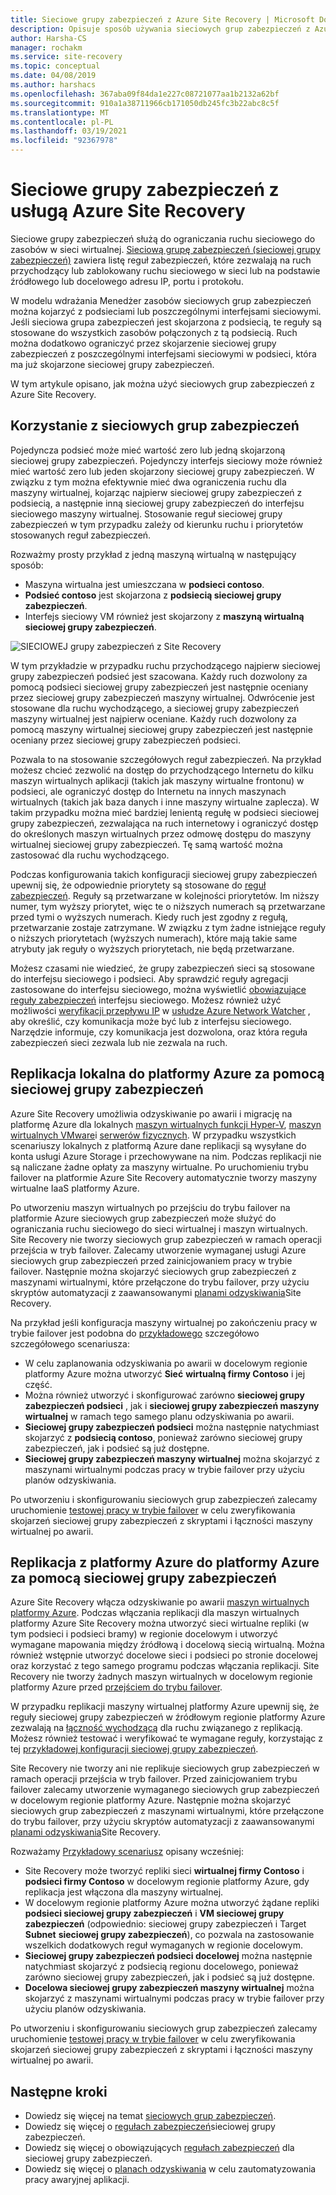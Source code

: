 ```yaml
---
title: Sieciowe grupy zabezpieczeń z Azure Site Recovery | Microsoft Docs
description: Opisuje sposób używania sieciowych grup zabezpieczeń z Azure Site Recovery na potrzeby odzyskiwania po awarii i migracji
author: Harsha-CS
manager: rochakm
ms.service: site-recovery
ms.topic: conceptual
ms.date: 04/08/2019
ms.author: harshacs
ms.openlocfilehash: 367aba09f84da1e227c08721077aa1b2132a62bf
ms.sourcegitcommit: 910a1a38711966cb171050db245fc3b22abc8c5f
ms.translationtype: MT
ms.contentlocale: pl-PL
ms.lasthandoff: 03/19/2021
ms.locfileid: "92367978"
---
```

# <a name="network-security-groups-with-azure-site-recovery"></a>Sieciowe grupy zabezpieczeń z usługą Azure Site Recovery

Sieciowe grupy zabezpieczeń służą do ograniczania ruchu sieciowego do zasobów w sieci wirtualnej. [Sieciową grupę zabezpieczeń (sieciowej grupy zabezpieczeń)](../virtual-network/network-security-groups-overview.md#network-security-groups) zawiera listę reguł zabezpieczeń, które zezwalają na ruch przychodzący lub zablokowany ruchu sieciowego w sieci lub na podstawie źródłowego lub docelowego adresu IP, portu i protokołu.

W modelu wdrażania Menedżer zasobów sieciowych grup zabezpieczeń można kojarzyć z podsieciami lub poszczególnymi interfejsami sieciowymi. Jeśli sieciowa grupa zabezpieczeń jest skojarzona z podsiecią, te reguły są stosowane do wszystkich zasobów połączonych z tą podsiecią. Ruch można dodatkowo ograniczyć przez skojarzenie sieciowej grupy zabezpieczeń z poszczególnymi interfejsami sieciowymi w podsieci, która ma już skojarzone sieciowej grupy zabezpieczeń.

W tym artykule opisano, jak można użyć sieciowych grup zabezpieczeń z Azure Site Recovery.

## <a name="using-network-security-groups"></a>Korzystanie z sieciowych grup zabezpieczeń

Pojedyncza podsieć może mieć wartość zero lub jedną skojarzoną sieciowej grupy zabezpieczeń. Pojedynczy interfejs sieciowy może również mieć wartość zero lub jeden skojarzony sieciowej grupy zabezpieczeń. W związku z tym można efektywnie mieć dwa ograniczenia ruchu dla maszyny wirtualnej, kojarząc najpierw sieciowej grupy zabezpieczeń z podsiecią, a następnie inną sieciowej grupy zabezpieczeń do interfejsu sieciowego maszyny wirtualnej. Stosowanie reguł sieciowej grupy zabezpieczeń w tym przypadku zależy od kierunku ruchu i priorytetów stosowanych reguł zabezpieczeń.

Rozważmy prosty przykład z jedną maszyną wirtualną w następujący sposób:
-    Maszyna wirtualna jest umieszczana w **podsieci contoso**.
-    **Podsieć contoso** jest skojarzona z **podsiecią sieciowej grupy zabezpieczeń**.
-    Interfejs sieciowy VM również jest skojarzony z **maszyną wirtualną sieciowej grupy zabezpieczeń**.

![SIECIOWEJ grupy zabezpieczeń z Site Recovery](./media/concepts-network-security-group-with-site-recovery/site-recovery-with-network-security-group.png)

W tym przykładzie w przypadku ruchu przychodzącego najpierw sieciowej grupy zabezpieczeń podsieć jest szacowana. Każdy ruch dozwolony za pomocą podsieci sieciowej grupy zabezpieczeń jest następnie oceniany przez sieciowej grupy zabezpieczeń maszyny wirtualnej. Odwrócenie jest stosowane dla ruchu wychodzącego, a sieciowej grupy zabezpieczeń maszyny wirtualnej jest najpierw oceniane. Każdy ruch dozwolony za pomocą maszyny wirtualnej sieciowej grupy zabezpieczeń jest następnie oceniany przez sieciowej grupy zabezpieczeń podsieci.

Pozwala to na stosowanie szczegółowych reguł zabezpieczeń. Na przykład możesz chcieć zezwolić na dostęp do przychodzącego Internetu do kilku maszyn wirtualnych aplikacji (takich jak maszyny wirtualne frontonu) w podsieci, ale ograniczyć dostęp do Internetu na innych maszynach wirtualnych (takich jak baza danych i inne maszyny wirtualne zaplecza). W takim przypadku można mieć bardziej lenientą regułę w podsieci sieciowej grupy zabezpieczeń, zezwalająca na ruch internetowy i ograniczyć dostęp do określonych maszyn wirtualnych przez odmowę dostępu do maszyny wirtualnej sieciowej grupy zabezpieczeń. Tę samą wartość można zastosować dla ruchu wychodzącego.

Podczas konfigurowania takich konfiguracji sieciowej grupy zabezpieczeń upewnij się, że odpowiednie priorytety są stosowane do [reguł zabezpieczeń](../virtual-network/network-security-groups-overview.md#security-rules). Reguły są przetwarzane w kolejności priorytetów. Im niższy numer, tym wyższy priorytet, więc te o niższych numerach są przetwarzane przed tymi o wyższych numerach. Kiedy ruch jest zgodny z regułą, przetwarzanie zostaje zatrzymane. W związku z tym żadne istniejące reguły o niższych priorytetach (wyższych numerach), które mają takie same atrybuty jak reguły o wyższych priorytetach, nie będą przetwarzane.

Możesz czasami nie wiedzieć, że grupy zabezpieczeń sieci są stosowane do interfejsu sieciowego i podsieci. Aby sprawdzić reguły agregacji zastosowane do interfejsu sieciowego, można wyświetlić [obowiązujące reguły zabezpieczeń](../virtual-network/virtual-network-network-interface.md#view-effective-security-rules) interfejsu sieciowego. Możesz również użyć możliwości [weryfikacji przepływu IP](../network-watcher/diagnose-vm-network-traffic-filtering-problem.md) w [usłudze Azure Network Watcher](../network-watcher/network-watcher-monitoring-overview.md) , aby określić, czy komunikacja może być lub z interfejsu sieciowego. Narzędzie informuje, czy komunikacja jest dozwolona, oraz która reguła zabezpieczeń sieci zezwala lub nie zezwala na ruch.

## <a name="on-premises-to-azure-replication-with-nsg"></a>Replikacja lokalna do platformy Azure za pomocą sieciowej grupy zabezpieczeń

Azure Site Recovery umożliwia odzyskiwanie po awarii i migrację na platformę Azure dla lokalnych [maszyn wirtualnych funkcji Hyper-V](hyper-v-azure-architecture.md), [maszyn wirtualnych VMware](vmware-azure-architecture.md)i [serwerów fizycznych](physical-azure-architecture.md). W przypadku wszystkich scenariuszy lokalnych z platformą Azure dane replikacji są wysyłane do konta usługi Azure Storage i przechowywane na nim. Podczas replikacji nie są naliczane żadne opłaty za maszyny wirtualne. Po uruchomieniu trybu failover na platformie Azure Site Recovery automatycznie tworzy maszyny wirtualne IaaS platformy Azure.

Po utworzeniu maszyn wirtualnych po przejściu do trybu failover na platformie Azure sieciowych grup zabezpieczeń może służyć do ograniczania ruchu sieciowego do sieci wirtualnej i maszyn wirtualnych. Site Recovery nie tworzy sieciowych grup zabezpieczeń w ramach operacji przejścia w tryb failover. Zalecamy utworzenie wymaganej usługi Azure sieciowych grup zabezpieczeń przed zainicjowaniem pracy w trybie failover. Następnie można skojarzyć sieciowych grup zabezpieczeń z maszynami wirtualnymi, które przełączone do trybu failover, przy użyciu skryptów automatyzacji z zaawansowanymi [planami odzyskiwania](site-recovery-create-recovery-plans.md)Site Recovery.

Na przykład jeśli konfiguracja maszyny wirtualnej po zakończeniu pracy w trybie failover jest podobna do [przykładowego](concepts-network-security-group-with-site-recovery.md#using-network-security-groups) szczegółowo szczegółowego scenariusza:
-    W celu zaplanowania odzyskiwania po awarii w docelowym regionie platformy Azure można utworzyć **Sieć** **wirtualną firmy Contoso** i jej część.
-    Można również utworzyć i skonfigurować zarówno **sieciowej grupy zabezpieczeń podsieci** , jak i **sieciowej grupy zabezpieczeń maszyny wirtualnej** w ramach tego samego planu odzyskiwania po awarii.
-    **Sieciowej grupy zabezpieczeń podsieci** można następnie natychmiast skojarzyć z **podsiecią contoso**, ponieważ zarówno sieciowej grupy zabezpieczeń, jak i podsieć są już dostępne.
-    **Sieciowej grupy zabezpieczeń maszyny wirtualnej** można skojarzyć z maszynami wirtualnymi podczas pracy w trybie failover przy użyciu planów odzyskiwania.

Po utworzeniu i skonfigurowaniu sieciowych grup zabezpieczeń zalecamy uruchomienie [testowej pracy w trybie failover](site-recovery-test-failover-to-azure.md) w celu zweryfikowania skojarzeń sieciowej grupy zabezpieczeń z skryptami i łączności maszyny wirtualnej po awarii.

## <a name="azure-to-azure-replication-with-nsg"></a>Replikacja z platformy Azure do platformy Azure za pomocą sieciowej grupy zabezpieczeń

Azure Site Recovery włącza odzyskiwanie po awarii [maszyn wirtualnych platformy Azure](azure-to-azure-architecture.md). Podczas włączania replikacji dla maszyn wirtualnych platformy Azure Site Recovery można utworzyć sieci wirtualne repliki (w tym podsieci i podsieci bramy) w regionie docelowym i utworzyć wymagane mapowania między źródłową i docelową siecią wirtualną. Można również wstępnie utworzyć docelowe sieci i podsieci po stronie docelowej oraz korzystać z tego samego programu podczas włączania replikacji. Site Recovery nie tworzy żadnych maszyn wirtualnych w docelowym regionie platformy Azure przed [przejściem do trybu failover](azure-to-azure-tutorial-failover-failback.md).

W przypadku replikacji maszyny wirtualnej platformy Azure upewnij się, że reguły sieciowej grupy zabezpieczeń w źródłowym regionie platformy Azure zezwalają na [łączność wychodzącą](azure-to-azure-about-networking.md#outbound-connectivity-using-service-tags) dla ruchu związanego z replikacją. Możesz również testować i weryfikować te wymagane reguły, korzystając z tej [przykładowej konfiguracji sieciowej grupy zabezpieczeń](azure-to-azure-about-networking.md#example-nsg-configuration).

Site Recovery nie tworzy ani nie replikuje sieciowych grup zabezpieczeń w ramach operacji przejścia w tryb failover. Przed zainicjowaniem trybu failover zalecamy utworzenie wymaganego sieciowych grup zabezpieczeń w docelowym regionie platformy Azure. Następnie można skojarzyć sieciowych grup zabezpieczeń z maszynami wirtualnymi, które przełączone do trybu failover, przy użyciu skryptów automatyzacji z zaawansowanymi [planami odzyskiwania](site-recovery-create-recovery-plans.md)Site Recovery.

Rozważamy [Przykładowy scenariusz](concepts-network-security-group-with-site-recovery.md#using-network-security-groups) opisany wcześniej:
-    Site Recovery może tworzyć repliki sieci **wirtualnej firmy Contoso** i **podsieci firmy Contoso** w docelowym regionie platformy Azure, gdy replikacja jest włączona dla maszyny wirtualnej.
-    W docelowym regionie platformy Azure można utworzyć żądane repliki **podsieci sieciowej grupy zabezpieczeń** i **VM sieciowej grupy zabezpieczeń** (odpowiednio: sieciowej grupy zabezpieczeń i Target **Subnet** **sieciowej grupy zabezpieczeń**), co pozwala na zastosowanie wszelkich dodatkowych reguł wymaganych w regionie docelowym.
-    **Sieciowej grupy zabezpieczeń podsieci docelowej** można następnie natychmiast skojarzyć z podsiecią regionu docelowego, ponieważ zarówno sieciowej grupy zabezpieczeń, jak i podsieć są już dostępne.
-    **Docelowa sieciowej grupy zabezpieczeń maszyny wirtualnej** można skojarzyć z maszynami wirtualnymi podczas pracy w trybie failover przy użyciu planów odzyskiwania.

Po utworzeniu i skonfigurowaniu sieciowych grup zabezpieczeń zalecamy uruchomienie [testowej pracy w trybie failover](azure-to-azure-tutorial-dr-drill.md) w celu zweryfikowania skojarzeń sieciowej grupy zabezpieczeń z skryptami i łączności maszyny wirtualnej po awarii.

## <a name="next-steps"></a>Następne kroki
-    Dowiedz się więcej na temat [sieciowych grup zabezpieczeń](../virtual-network/network-security-groups-overview.md#network-security-groups).
-    Dowiedz się więcej o [regułach zabezpieczeń](../virtual-network/network-security-groups-overview.md#security-rules)sieciowej grupy zabezpieczeń.
-    Dowiedz się więcej o obowiązujących [regułach zabezpieczeń](../virtual-network/diagnose-network-traffic-filter-problem.md) dla sieciowej grupy zabezpieczeń.
-    Dowiedz się więcej o [planach odzyskiwania](site-recovery-create-recovery-plans.md) w celu zautomatyzowania pracy awaryjnej aplikacji.